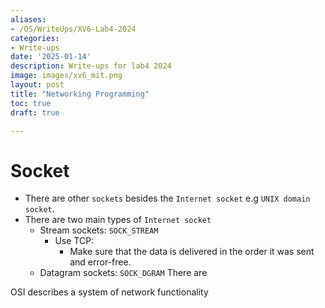 ```yaml
---
aliases:
- /OS/WriteUps/XV6-Lab4-2024
categories:
- Write-ups
date: '2025-01-14'
description: Write-ups for lab4 2024
image: images/xv6_mit.png
layout: post
title: "Networking Programming"
toc: true
draft: true

---
```

# Socket
- There are other `sockets` besides the `Internet socket` e.g `UNIX domain socket`.
- There are two main types of `Internet socket`
  - Stream sockets: `SOCK_STREAM`
    - Use TCP:
      - Make sure that the data is delivered in the order it was sent and error-free.
  - Datagram sockets: `SOCK_DGRAM`
There are 

OSI describes a system of network functionality